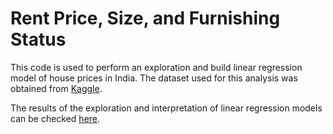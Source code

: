 # Rent Price, Size, and Furnishing Status

This code is used to perform an exploration and build linear regression model of house prices in India. The dataset used for this analysis was obtained from [Kaggle](https://www.kaggle.com/datasets/iamsouravbanerjee/house-rent-prediction-dataset).

The results of the exploration and interpretation of linear regression models can be checked [here]([https://medium.com/@novitasariarlim/analisis-tagihan-kesehatan-probability-pacmann-dcb17a5ab568](https://medium.com/@novitasariarlim/harga-sewa-luas-dan-furnishing-status-ff6c93129696)https://medium.com/@novitasariarlim/harga-sewa-luas-dan-furnishing-status-ff6c93129696).
